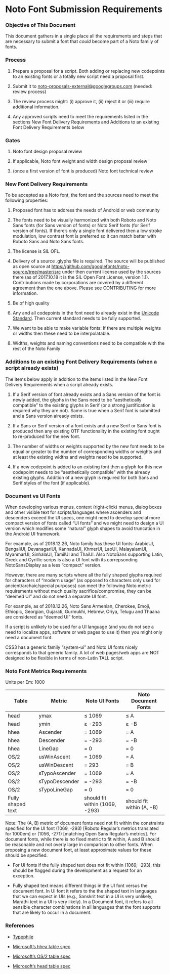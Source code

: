 
# Noto Font Submission Requirements


### Objective of This Document

This document gathers in a single place all the requirements and steps that are necessary to submit a font that _could_ become part of a Noto family of fonts.

### Process

1. Prepare a proposal for a script. Both adding or replacing new codepoints to an existing fonts or a totally new script need a proposal first.

2. Submit it to noto-proposals-external@googlegroups.com (needed: review process)

3. The review process might: (i) approve it, (ii) reject it or (iii) require additional information.

4. Any approved scripts need to meet the requirements listed in the sections New Font Delivery Requirements and Additions to an existing Font Delivery Requirements below

### Gates

1. Noto font design proposal review

2. If applicable, Noto font weight and width design proposal review

3. (once a first version of font is produced) Noto font technical review

### New Font Delivery Requirements

To be accepted as a Noto font, the font and the sources need to meet the following properties:

1. Proposed font has to address the needs of Android or web community

2. The fonts need to be visually harmonized with both Roboto and Noto Sans fonts (for Sans version of fonts) or Noto Serif fonts (for Serif version of fonts). If there’s only a single font delivered then a low stroke modulation, low contrast font is preferred so it can match better with Roboto Sans and Noto Sans fonts.

3. The license is SIL OFL.

4. Delivery of a source .glyphs file is required. The source will be published as open source at https://github.com/googlefonts/noto-source/tree/master/src under then current license used by the sources there (as of 2017.10.18 it is the SIL Open Font License, version 1.1). Contributions made by corporations are covered by a different agreement than the one above. Please see CONTRIBUTING for more information.

5. Be of high quality

6. Any and all codepoints in the font need to already exist in the [Unicode Standard](http://www.unicode.org/versions/latest/). Then current standard needs to be fully supported.

7. We want to be able to make variable fonts: If there are multiple weights or widths then these need to be interpolatable.

8. Widths, weights and naming conventions need to be compatible with the rest of the Noto Family

### Additions to an existing Font Delivery Requirements (when a script already exists)

The items below apply in addition to the items listed in the New Font Delivery Requirements when a script already exists.

1. If a Serif version of font already exists and a Sans version of the font is newly added, the glyphs in the Sans need to be “aesthetically compatible” to the existing glyphs in Serif (or a strong justification is required why they are not). Same is true when a Serif font is submitted and a Sans version already exists.

2. If a Sans or Serif version of a font exists and a new Serif or Sans font is produced then any existing OTF functionality in the existing font ought to re-produced for the new font.

3. The number of widths or weights supported by the new font needs to be equal or greater to the number of corresponding widths or weights and at least the existing widths and weights need to be supported.

4. If a new codepoint is added to an existing font then a glyph for this new codepoint needs to be “aesthetically compatible” with the already existing glyphs. Addition of a new glyph is required for both Sans and Serif styles of the font (if applicable).

### Document vs UI Fonts

When developing various menus, context (right-click) menus, dialog boxes and other visible text for scripts/languages where ascenders and descenders exceed the UI specs, one might need to develop special more compact version of fonts called “UI fonts” and we might need to design a UI version which modifies some “natural” glyph shapes to avoid truncation in the Android UI framework. 

For example, as of 2018.12.26, Noto family has these UI fonts: ArabicUI, BengaliUI, DevanagariUI, KannadaUI, KhmerUI, LaoUI, MalayalamUI, MyanmarUI, SinhalaUI, TamilUI and ThaiUI. Also NotoSans supporting Latin, Greek and Cyrillic scrips is also a UI font with its correpsonding NotoSansDisplay as a less “compact” version. 

However, there are many scripts where all the fully shaped glyphs required for characters of “modern usage” (as opposed to characters only used for ancient/archaic/special purposes) can meet the following Noto metric requirements without much quality sacrifice/compromise, they can be “deemed UI” and do not need a separate UI font. 

For example, as of 2018.12.26, Noto Sans Armenian, Cherokee, Emoji, Ethiopic, Georgian, Gujarati, Gurmukhi, Hebrew, Oriya, Telugu and Thaana are considered as “deemed UI” fonts.

If a script is unlikely to be used for a UI language (and you do not see a need to localize apps, software or web pages to use it) then you might only need a document font.

CSS3 has a generic family “system-ui” and Noto UI fonts nicely corresponds to that generic family. A lot of web pages/web apps are NOT designed to be flexible in terms of non-Latin TALL script.

### Noto Font Metrics Requirements

Units per Em: 1000

| Table             | Metric         | Noto UI Fonts                  | Noto Document Fonts       |
|-------------------|----------------|--------------------------------|---------------------------|
| head              | ymax           | ≤ 1069                         | ≤ A                       |
| head              | ymin           | ≥ -293                         | ≥ -B                      |
| hhea              | Ascender       | = 1069                         | = A                       |
| hhea              | Descender      | = -293                         | = -B                      |
| hhea              | LineGap        | = 0                            | = 0                       |
| OS/2              | usWinAscent    | = 1069                         | = A                       |
| OS/2              | usWinDescent   | = 293                          | = B                       |
| OS/2              | sTypoAscender  | = 1069                         | = A                       |
| OS/2              | sTypoDescender | = -293                         | = -B                      |
| OS/2              | sTypoLineGap   | = 0                            | = 0                       |
| Fully shaped text |                | should fit within (1069, -293) | should fit within (A, -B) |

Note: The (A, B) metric of document fonts need not fit within the constraints specified for the UI font (1069, -293) [Roboto Regular’s metrics translated for 1000em] or (1056, -271) [matching Open Sans Regular’s metrics]. For document fonts, while there is no fixed metric to fit within, A and B should be reasonable and not overly large in comparison to other fonts. When proposing a new document font, at least approximate values for these should be specified.

- For UI fonts if the fully shaped text does not fit within (1069, -293), this should be flagged during the development as a request for an exception.

- Fully shaped text means different things in the UI font versus the document font. In UI font it refers to the the shaped text in languages that we can expect in UIs (e.g., Sanskrit text in a UI is very unlikely, Marathi text in a UI is very likely). In a Document font, it refers to all sensible character combinations in all languages that the font supports that are likely to occur in a document.

### References

- [Typophile](https://typophile.com/node/13081)

- [Microsoft’s hhea table spec](https://www.microsoft.com/typography/otspec/hhea.htm)

- [Microsoft’s OS/2 table spec](https://docs.microsoft.com/en-us/typography/opentype/spec/os2)

- [Microsoft’s head table spec](https://docs.microsoft.com/en-us/typography/opentype/spec/head)
